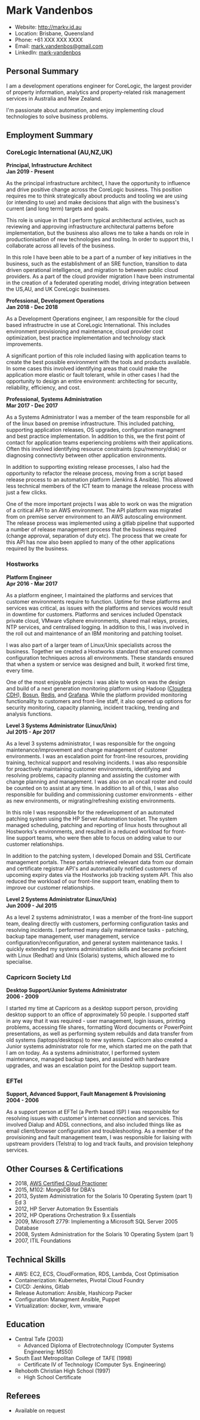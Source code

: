 # Mark Vandenbos

- Website: http://markv.id.au
- Location: Brisbane, Queensland
- Phone: +61 XXX XXX XXXX
- Email: mark.vandenbos@gmail.com
- LinkedIn: [mark-vandenbos](https://www.linkedin.com/in/mark-vandenbos-0b8a181a/)

## Personal Summary

I am a development operations engineer for CoreLogic, the largest provider of property information, analytics and property-related risk management services in Australia and New Zealand. 

I'm passionate about automation, and enjoy implementing cloud technologies to solve business problems.

## Employment Summary

### CoreLogic International (AU,NZ,UK)
__Principal, Infrastructure Architect__  
__Jan 2019 - Present__

As the principal infrastructure architect, I have the opportunity to influence and drive positive change across the CoreLogic business. This position requires me to think strategically about products and tooling we are using (or intending to use) and make decisions that align with the business's current (and long term) targets and goals.

This role is unique in that I perform typical architectural activies, such as reviewing and approving infrastructure architectural patterns before implementation, but the business also allows me to take a hands on role in productionisation of new technologies and tooling. In order to support this, I collaborate across all levels of the business.

In this role I have been able to be a part of a number of key initiatives in the business, such as the establishment of an SRE function, transition to data driven operational intelligence, and migration to between public cloud providers. As a part of the cloud provider migration I have been instrumental in the creation of a federated operating model, driving integration between the US,AU, and UK CoreLogic businesses.

__Professional, Development Operations__  
__Jan 2018 - Dec 2018__

As a Development Operations engineer, I am responsible for the cloud based infrastructre in use at CoreLogic International. This includes environment provisioning and maintenance, cloud provider cost optimization, best practice implementation and technology stack improvements. 

A significant portion of this role included liasing with application teams to create the best possible environment with the tools and products available. In some cases this involved identifying areas that could make the application more elastic or fault tolerant, while in other cases I had the opportunity to design an entire environment: architecting for security, reliability, efficiency, and cost.

__Professional, Systems Administration__  
__Mar 2017 - Dec 2017__

As a Systems Administrator I was a member of the team responsbile for all of the linux based on premise infrastructure. This included patching, supporting application releases, OS upgrades, configuration managment and best practice implementation. In addition to this, we the first point of contact for application teams experiencing problems with their applications. Often this involved identifying resource constraints (cpu/memory/disk) or diagnosing connectivty between other application environments. 

In addition to supporting existing release processes, I also had the opportunity to refactor the release process, moving from a script based release process to an automation platform (Jenkins & Ansible). This allowed less technical members of the ICT team to manage the release process with just a few clicks.

One of the more important projects I was able to work on was the migration of a critical API to an AWS environment. The API platform was migrated from on premise server environment to an AWS autoscaling environment. The release process was implemented using a gitlab pipeline that supported a number of release management process that the business required (change approval, separation of duty etc). The process that we create for this API has now also been applied to many of the other applications required by the business. 

###  Hostworks
__Platform Engineer__  
__Apr 2016 - Mar 2017__

As a platform engineer, I maintained the platforms and services that customer environments require to function. Uptime for these platforms and services was critical, as issues with the platforms and services would result in downtime for customers. Platforms and services included Openstack private cloud, VMware vSphere environments, shared mail relays, proxies, NTP services, and centralised logging. In addition to this, I was involved in the roll out and maintenance of an IBM monitoring and patching toolset.

I was also part of a larger team of Linux/Unix specialists across the business. Together we created a Hostworks standard that ensured common configuration techniques across all environments. These standards ensured that when a system or service was designed and built, it worked first time, every time.

One of the most enjoyable projects i was able to work on was the design and build of a next generation monitoring platform using Hadoop ([Cloudera CDH](https://www.cloudera.com/products/open-source/apache-hadoop/key-cdh-components.html)), [Bosun](https://bosun.org/), [Redis](https://redis.io/), and [Grafana](https://grafana.com/). While the platform provided monitoring functionality to customers and front-line staff, it also opened up options for security monitoring, capacity planning, incident tracking, trending and analysis functions.

__Level 3 Systems Administrator (Linux/Unix)__  
__Jul 2015 - Apr 2017__

As a level 3 systems administrator, I was responsible for the ongoing maintenance/improvement and change management of customer environments. I was an escalation point for front-line resources, providing training, technical support and resolving incidents. I was also responsible for proactively maintaining customer environments, identifying and resolving problems, capacity planning and assisting the customer with change planning and management. I was also on an oncall roster and could be counted on to assist at any time. In addition to all of this, I was also responsible for building and commissioning customer environments - either as new environments, or migrating/refreshing existing environments.

In this role I was responsible for the redevelopment of an automated patching system using the HP Server Automation toolset. The system managed scheduling, patching and reporting of linux hosts throughout all Hostworks's environments, and resulted in a reduced workload for front-line support teams, who were then able to focus on adding value to our customer relationships.

In addition to the patching system, I developed Domain and SSL Certificate management portals. These portals retrieved relevant data from our domain and certificate registrar API's and automatically notified customers of upcoming expiry dates via the Hostworks job tracking system API. This also reduced the workload of our front-line support team, enabling them to improve our customer relationships.

__Level 2 Systems Administrator (Linux/Unix)__  
__Jun 2009 - Jul 2015__

As a level 2 systems administrator, I was a member of the front-line support team, dealing directly with customers, performing configuration tasks and resolving incidents. I performed many daily maintenance tasks - patching, backup tape management, user management, service configuration/reconfiguration, and general system maintenance tasks. I quickly extended my systems administration skills and became proficient with Linux (Redhat) and Unix (Solaris) systems, which allowed me to specialise.

### Capricorn Society Ltd
__Desktop Support/Junior Systems Administrator__  
__2006 - 2009__

I started my time at Capricorn as a desktop support person, providing desktop support to an office of approximately 50 people. I supported staff in any way that it was required - user management, login issues, printing problems, accessing file shares, formatting Word documents or PowerPoint presentations, as well as performing system rebuilds and data transfer from old systems (laptops/desktops) to new systems. Capricorn also created a Junior systems administrator role for me, which started me on the path that I am on today. As a systems administrator, I performed system maintenance, managed backup tapes, and assisted with hardware upgrades, and was an escalation point for the Desktop support team.


### EFTel
__Support, Advanced Support, Fault Management & Provisioning__  
__2004 - 2006__

As a support person at EFTel (a Perth based ISP) I was responsible for resolving issues with customer's internet connection and services. This involved Dialup and ADSL connections, and also included things like as email client/browser configuration and troubleshooting. As a member of the provisioning and fault management team, I was responsible for liaising with upstream providers (Telstra) to log and track faults, and provision telephony services.

## Other Courses & Certifications

- 2018, [AWS Certified Cloud Practioner](https://www.certmetrics.com/amazon/public/badge.aspx?i=9&t=c&d=2018-08-30&ci=AWS00449233)
- 2015, M102: MongoDB for DBA's
- 2013, System Administration for the Solaris 10 Operating System (part 1) Ed 3
- 2012, HP Server Automation 9x Essentials
- 2012, HP Operations Orchestration 9.x Essentials
- 2009, Microsoft 2779: Implementing a Microsoft SQL Server 2005 Database
- 2008, System Administration for the Solaris 10 Operating System (part 1)
- 2007, ITIL Foundations

## Technical Skills

- AWS: EC2, ECS, CloudFormation, RDS, Lambda, Cost Optimisation
- Containerization: Kubernetes, Pivotal Cloud Foundry
- CI/CD: Jenkins, Gitlab
- Release Automation: Ansible, Hashicorp Packer
- Configuration Managment Ansible, Puppet
- Virtualization: docker, kvm, vmware

## Education

- Central Tafe (2003)
  - Advanced Diploma of Electrotechnology (Computer Systems Engineering: MS50)
- South East Metropolitan College of TAFE (1998)
  - Certificate IV of Technology (Computer Sys. Engineering)
- Rehoboth Christian High School (1997)
  - High School Certificate

## Referees

- Available on request
